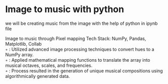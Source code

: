 # Image to music with python
 we will be creating music from the image with the help of python in ipynb file
 
Image to music through Pixel mapping
Tech Stack: NumPy, Pandas, Matplotlib, Collab<br>
◦ : Utilized advanced image processing techniques to convert hues to a NumPy array.<br>
◦ : Applied mathematical mapping functions to translate the array into musical octaves, scales, and frequencies.<br>
◦ : Process resulted in the generation of unique musical compositions using algorithmically generated data.
